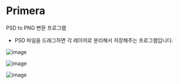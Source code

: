 # Primera
PSD to PNG 변환 프로그램

- PSD 파일을 드래그하면 각 레이어로 분리해서 저장해주는 프로그램입니다.

![image](https://user-images.githubusercontent.com/4960838/142964460-9708b47b-04eb-42d5-b64a-af6cfebc1b17.png)

![image](https://user-images.githubusercontent.com/4960838/142964472-f9e6a5de-6cf7-4b80-bbba-a9800b127664.png)

![image](https://user-images.githubusercontent.com/4960838/142964480-f22dfad2-e235-4ddf-8e0c-c6bb9a2ab6ab.png)
